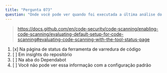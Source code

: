 ```yaml
---
title: "Pergunta 073"
question: "Onde você pode ver quando foi executada a última análise do CodeQL ao usar a configuração padrão de varredura de código?"
---
```



> https://docs.github.com/en/code-security/code-scanning/enabling-code-scanning/evaluating-default-setup-for-code-scanning#evaluating-code-scanning-with-the-tool-status-page
1. [x] Na página de status da ferramenta de varredura de código
1. [ ] Em insights do repositório
1. [ ] Na aba do Dependabot
1. [ ] Você não pode ver essa informação com a configuração padrão
